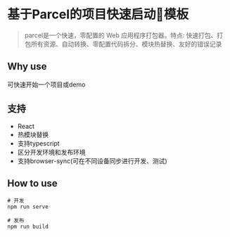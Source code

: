 # 基于Parcel的项目快速启动模板
> parcel是一个快速，零配置的 Web 应用程序打包器。特点: 快速打包、打包所有资源、自动转换、零配置代码拆分、模块热替换、友好的错误记录


## Why use
可快速开始一个项目或demo
## 支持
* React
* 热模块替换
* 支持typescript
* 区分开发环境和发布环境
* 支持browser-sync(可在不同设备同步进行开发、测试)
## How to use
```
# 开发
npm run serve

# 发布
npm run build
```